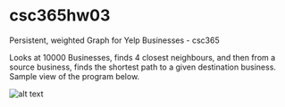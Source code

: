 # csc365hw03
Persistent, weighted Graph for Yelp Businesses - csc365 


Looks at 10000 Businesses, finds 4 closest neighbours, and then from a source business, finds the shortest path to a
given destination business. Sample view of the program below.


![alt text](https://raw.githubusercontent.com/cedrichansen/csc365hw03/master/csc365hw03.png)
